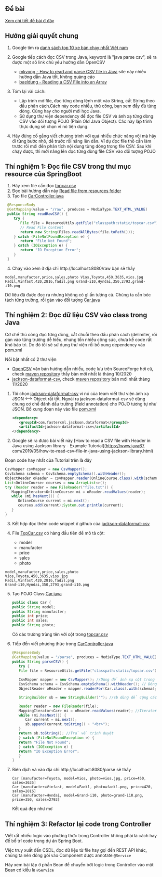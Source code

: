 
## Đề bài
[Xem chi tiết đề bài ở đây](../ReadMe.md)
## Hướng giải quyết chung
1. Google tìm ra [danh sách top 10 xe bán chạy nhất Việt nam](https://giaxeoto.vn/top-15-xe-o-to-ban-chay-nhat-2020-tai-viet-nam-355)

2. Google tiếp cách đọc CSV trong Java, keyword là "java parse csv", sẽ ra được một số link chủ yếu hướng dẫn OpenCSV
   - [mkyong - How to read and parse CSV file in Java](https://mkyong.com/java/how-to-read-and-parse-csv-file-in-java/) site này nhiều hướng dẫn Java tốt, không quảng cáo
   - [baeldung - Reading a CSV File into an Array](https://www.baeldung.com/java-csv-file-array)

3. Tóm lại vài cách:
   - Lập trình mở file, đọc từng dòng lệnh một vào String, cắt String theo dấu phân cách.Cách này code nhiều, thủ công, bạn xem đầy đủ từng dòng. Cũng hay cho người mới học Java.
   - Sử dụng thư viện dependency để đọc file CSV và ánh xạ từng dòng CSV vào đối tượng POJO (Plain Old Java Object). Các này lập trình thực dụng sẽ chọn vì nó tiện dụng.

4. Hãy đừng cố gắng viết chương trình với quá nhiều chức năng vội mà hãy đi từng bước nhỏ, dễ trước rồi nâng lên dần. Ví dụ đọc file thô cần làm trước rồi mới đến phân tích nội dung từng dòng trong file CSV. Sau khi chạy được, thì mới nâng lên đọc từng dòng file CSV vào đối tượng POJO


## Thí nghiệm 1: Đọc file CSV trong thư mục resource của SpringBoot

1. Hãy xem file cần đọc [topcar.csv](target/classes/static/topcar.csv)
2. Đọc bài hướng dẫn này [Read file from resources folder](https://howtodoinjava.com/java/io/read-file-from-resources-folder/)
3. Tạo file [CarController.java](src/main/java/vn/techmaster/topcar/controller/CarController.java)
  ```java
   @ResponseBody
   @GetMapping(value = "/raw", produces = MediaType.TEXT_HTML_VALUE)
   public String readRawCSV() {
      try {
         File file = ResourceUtils.getFile("classpath:static/topcar.csv");
         // Read File Content
         return new String(Files.readAllBytes(file.toPath()));
      } catch (FileNotFoundException e) {
         return "File Not Found";
      } catch (IOException e) {
         return "IO Exception Error";
      }
   }
  ```
4. Chạy vào xem ở địa chỉ http://localhost:8080/raw bạn sẽ thấy
```
model,manufacter,price,sales,photo Vios,Toyota,450,3635,vios.jpg Fadil,Vinfast,420,2816,fadil.png Grand-i10,Hyndai,350,2793,grand-i10.png
```
Dữ liệu đã được đọc ra nhưng không có gì ấn tượng cả. Chúng ta cần bóc tách từng trường, rồi gán vào đối tượng [Car.java](src/main/java/vn/techmaster/topcar/model/Car.java)


## Thí nghiệm 2: Đọc dữ liệu CSV vào class trong Java
Cơ chế thủ công đọc từng dòng, cắt chuỗi theo dấu phân cách (delimiter, rồi gán vào từng trường dễ hiểu, nhưng tốn nhiều công sức, chưa kể code rất khó bảo trì. Do đó tôi sẽ sử dụng thư viện rồi bổ xung dependency vào pom.xml

Nổi bật nhất có 2 thư viện
  - [OpenCSV](http://opencsv.sourceforge.net/) văn bản hướng dẫn nhiều, code lưu trên SourceForge hơi cũ, check [maven repository](https://mvnrepository.com/artifact/com.opencsv/opencsv) thấy bản mới nhất là tháng 10/2020
  - [jackson-dataformat-csv](https://github.com/FasterXML/jackson-dataformats-text/tree/master/csv), check [maven repository](https://mvnrepository.com/artifact/com.fasterxml.jackson.dataformat/jackson-dataformat-csv) bản mới nhất tháng 11/2020

1. Tôi chọn [jackson-dataformat-csv](https://github.com/FasterXML/jackson-dataformats-text/tree/master/csv) vì nó của team viết thư viện ánh xạ JSON <--> Object rất tốt. Ngoài ra jackson-dataformat-csv sẽ dùng chung cơ chế đánh dấu trường (field annotation) cho POJO tương tự như JSON.
Bổ xung đoạn này vào file [pom.xml](pom.xml)
   ```xml
   <dependency>
      <groupId>com.fasterxml.jackson.dataformat</groupId>
      <artifactId>jackson-dataformat-csv</artifactId>
   </dependency>
   ```

2. Google sẽ ra được bài viết này [How to read a CSV file with Header in Java using Jackson library - Example Tutorial](https://www.java67.
com/2019/05/how-to-read-csv-file-in-java-using-jackson-library.html)

Đoạn code hay nhất của Tutorial trên là đây
   ```java
   CsvMapper csvMapper = new CsvMapper();
   CsvSchema schema = CsvSchema.emptySchema().withHeader();
   ObjectReader oReader = csvMapper.reader(OnlineCourse.class).with(schema);
   List<OnlineCourse> courses = new ArrayList<>();
   try (Reader reader = new FileReader("file.txt")) { 
      MappingIterator<OnlineCourse> mi = oReader.readValues(reader);
      while (mi.hasNext()) { 
         OnlineCourse current = mi.next();
         courses.add(current);System.out.println(current); 
      }
   }
   ```

3. Kết hợp đọc thêm code snippet ở github của [jackson-dataformat-csv](https://github.com/FasterXML/jackson-dataformats-text/tree/master/csv)

4. File [TopCar.csv](target/classes/static/images/grand-i10.png) có hàng đầu tiên để mô tả cột:
   - model
   - manufacter
   - price
   - sales
   - photo

```csv
model,manufacter,price,sales,photo
Vios,Toyota,450,3635,vios.jpg
Fadil,Vinfast,420,2816,fadil.png
Grand-i10,Hyndai,350,2793,grand-i10.png
```

5. Tạo POJO Class [Car.java](src/main/java/vn/techmaster/topcar/model/Car.java)
   ```java
   public class Car {
   public String model;
   public String manufacter;
   public int price;
   public int sales;
   public String photo;
   ```
   Có các trường trùng tên với cột trong [topcar.csv](src/main/resources/static/topcar.csv)

6. Tiếp đến viết phương thức trong [CarController.java](src/main/java/vn/techmaster/topcar/controller/CarController.java)

   ```java
   @ResponseBody
   @GetMapping(value = "/parse", produces = MediaType.TEXT_HTML_VALUE)
   public String parseCSV() {
      try {
      File file = ResourceUtils.getFile("classpath:static/topcar.csv");
      
      CsvMapper mapper = new CsvMapper(); //Dùng để ánh xạ cột trong CSV với từng trường trong POJO
      CsvSchema schema = CsvSchema.emptySchema().withHeader(); // Dòng đầu tiên sử dụng làm Header
      ObjectReader oReader = mapper.readerFor(Car.class).with(schema); //Cấu hình bộ đọc CSV phù hợp với kiểu Car.class

      StringBuilder sb = new StringBuilder(""); //sb dùng để cộng các chuỗi toString của đối tượng Car

      Reader reader = new FileReader(file);
      MappingIterator<Car> mi = oReader.readValues(reader); //Iterator đọc từng dòng trong file
      while (mi.hasNext()) {
         Car current = mi.next();
         sb.append(current.toString() + "<br>");
      }
      return sb.toString(); //Trả về trình duyệt
      } catch (FileNotFoundException e) {
      return "File Not Found";
      } catch (IOException e) {
      return "IO Exception Error";
      }
   }
   ```
7. Biên dịch và vào địa chỉ http://localhost:8080/parse sẽ thấy
   ```
   Car [manufacter=Toyota, model=Vios, photo=vios.jpg, price=450, sales=3635]
   Car [manufacter=Vinfast, model=Fadil, photo=fadil.png, price=420, sales=2816]
   Car [manufacter=Hyndai, model=Grand-i10, photo=grand-i10.png, price=350, sales=2793]
   ```
   Kết quả đẹp như mơ

## Thí nghiệm 3: Refactor lại code trong Controller
Viết rất nhiều logic vào phương thức trong Controller không phải là cách hay để bố trí code trong dự án Spring Boot.

Việc truy xuất đến CSDL, đọc dữ liệu từ file hay gọi đến REST API khác, chúng ta nên đóng gói vào Component được annotate ```@Service```

Hãy xem bài tập ở phần Bean để chuyển bớt logic trong Controller vào một Bean có kiểu là ```@Service```